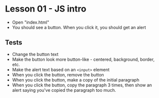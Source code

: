 Lesson 01 - JS intro
====

- Open "index.html"
- You should see a button. When you click it, you should get an alert

Tests
---
- Change the button text
- Make the button look more button-like - centered, background, border, etc.
- Make the alert text based on an `<input>` element
- When you click the button, remove the button
- When you click the button, make a copy of the initial paragraph
- When you click the button, copy the paragraph 3 times, then show an alert saying you've copied the paragraph too much.
